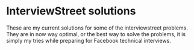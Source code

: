 InterviewStreet solutions
=========================

These are my current solutions for some of the interviewstreet problems. They are in now way optimal, or the best way to solve the problems, it is simply my tries while preparing for Facebook technical interviews.
